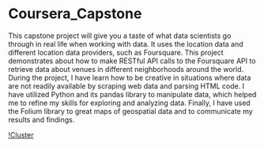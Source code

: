 # Coursera_Capstone
This capstone project will give you a taste of what data scientists go through in real life when working with data. It uses the location data and different location data providers, such as Foursquare. This project demonstrates about how to make RESTful API calls to the Foursquare API to retrieve data about venues in different neighborhoods around the world. 
During the project, I have learn how to be creative in situations where data are not readily available by scraping web data and parsing HTML code. I have utilized Python and its pandas library to manipulate data, which helped me to refine my skills for exploring and analyzing data. Finally, I have used the Folium library to great maps of geospatial data and to communicate my results and findings.

[!Cluster](https://github.com/er-sourav99/Coursera_Capstone/blob/master/cluster.png)
